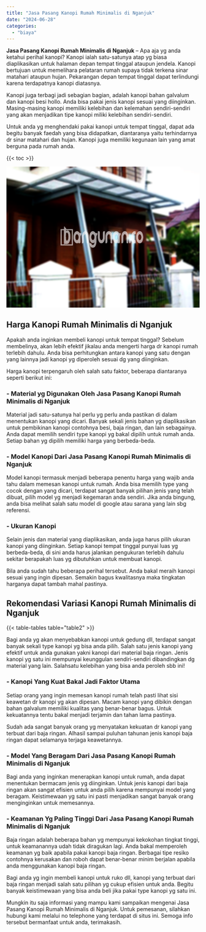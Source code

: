 ```yaml
---
title: "Jasa Pasang Kanopi Rumah Minimalis di Nganjuk"
date: "2024-06-28"
categories: 
  - "biaya"
---
```


**Jasa Pasang Kanopi Rumah Minimalis di Nganjuk** – Apa aja yg anda ketahui perihal kanopi? Kanopi ialah satu-satunya atap yg biasa diaplikasikan untuk halaman depan tempat tinggal ataupun jendela. Kanopi bertujuan untuk memelihara pelataran rumah supaya tidak terkena sinar matahari ataupun hujan. Pekarangan depan tempat tinggal dapat terlindungi karena terdapatnya kanopi diatasnya.

Kanopi juga terbagi jadi sebagian bagian, adalah kanopi bahan galvalum dan kanopi besi hollo. Anda bisa pakai jenis kanopi sesuai yang diinginkan. Masing-masing kanopi memiliki kelebihan dan kelemahan sendiri-sendiri yang akan menjadikan tipe kanopi miliki kelebihan sendiri-sendiri.

Untuk anda yg menghendaki pakai kanopi untuk tempat tinggal, dapat ada begitu banyak faedah yang bisa didapatkan, diantaranya yaitu terhindarnya dr sinar matahari dan hujan. Kanopi juga memiliki kegunaan lain yang amat berguna pada rumah anda.

{{< toc >}}

![Jasa Pasang Kanopi Rumah Minimalis di Nganjuk](/images/harga-kanopi-minimalis-43.png)

## Harga Kanopi Rumah Minimalis di Nganjuk

Apakah anda inginkan membeli kanopi untuk tempat tinggal? Sebelum membelinya, akan lebih efektif jikalau anda mengerti harga dr kanopi rumah terlebih dahulu. Anda bisa perhitungkan antara kanopi yang satu dengan yang lainnya jadi kanopi yg diperoleh sesuai dg yang diinginkan.

Harga kanopi terpengaruh oleh salah satu faktor, beberapa diantaranya seperti berikut ini:

### \- Material yg Digunakan Oleh Jasa Pasang Kanopi Rumah Minimalis di Nganjuk

Material jadi satu-satunya hal perlu yg perlu anda pastikan di dalam menentukan kanopi yang dicari. Banyak sekali jenis bahan yg diaplikasikan untuk pembikinan kanopi contohnya besi, baja ringan, dan lain sebagainya. Anda dapat memilih sendiri type kanopi yg bakal dipilih untuk rumah anda. Setiap bahan yg dipilih memiliki harga yang berbeda-beda.

### \- Model Kanopi Dari Jasa Pasang Kanopi Rumah Minimalis di Nganjuk

Model kanopi termasuk menjadi beberapa penentu harga yang wajib anda tahu dalam memesan kanopi untuk rumah. Anda bisa memilih type yang cocok dengan yang dicari, terdapat sangat banyak pilihan jenis yang telah dibuat, pilih model yg menjadi kegemaran anda sendiri. Jika anda bingung, anda bisa melihat salah satu model di google atau sarana yang lain sbg referensi.

### \- Ukuran Kanopi

Selain jenis dan material yang diaplikasikan, anda juga harus pilih ukuran kanopi yang diinginkan. Setiap kanopi tempat tinggal punyai luas yg berbeda-beda, di sini anda harus jalankan pengukuran terlebih dahulu sekitar berapakah luas yg dibutuhkan untuk membuat kanopi.

Bila anda sudah tahu beberapa perihal tersebut. Anda bakal meraih kanopi sesuai yang ingin dipesan. Semakin bagus kwalitasnya maka tingkatan harganya dapat tambah mahal pastinya.

## Rekomendasi Variasi Kanopi Rumah Minimalis di Nganjuk

{{< table-tables table="table2" >}}

Bagi anda yg akan menyebabkan kanopi untuk gedung dll, terdapat sangat banyak sekali type kanopi yg bisa anda pilih. Salah satu jenis kanopi yang efektif untuk anda gunakan yakni kanopi dari material baja ringan. Jenis kanopi yg satu ini mempunyai keunggulan sendiri-sendiri dibandingkan dg material yang lain. Salahsatu kelebihan yang bisa anda peroleh sbb ini!

### \- Kanopi Yang Kuat Bakal Jadi Faktor Utama

Setiap orang yang ingin memesan kanopi rumah telah pasti lihat sisi keawetan dr kanopi yg akan dipesan. Macam kanopi yang dibikin dengan bahan galvalum memiliki kualitas yang benar-benar bagus. Untuk kekuatannya tentu bakal menjadi terjamin dan tahan lama pastinya.

Sudah ada sangat banyak orang yg menyatakan kekuatan dr kanopi yang terbuat dari baja ringan. Alhasil sampai puluhan tahunan jenis kanopi baja ringan dapat selamanya terjaga keawetannya.

### \- Model Yang Beragam Dari Jasa Pasang Kanopi Rumah Minimalis di Nganjuk

Bagi anda yang inginkan menerapkan kanopi untuk rumah, anda dapat menentukan bermacam jenis yg diinginkan. Untuk jenis kanopi dari baja ringan akan sangat efisien untuk anda pilih karena mempunyai model yang beragam. Keistimewaan yg satu ini pasti menjadikan sangat banyak orang menginginkan untuk memesannya.

### \- Keamanan Yg Paling Tinggi Dari Jasa Pasang Kanopi Rumah Minimalis di Nganjuk

Baja ringan adalah beberapa bahan yg mempunyai kekokohan tingkat tinggi, untuk keamanannya udah tidak diragukan lagi. Anda bakal memperoleh keamanan yg baik apabila pakai kanopi baja ringan. Berbagai tipe resiko contohnya kerusakan dan roboh dapat benar-benar minim berjalan apabila anda menggunakan kanopi baja ringan.

Bagi anda yg ingin membeli kanopi untuk ruko dll, kanopi yang terbuat dari baja ringan menjadi salah satu pilihan yg cukup efisien untuk anda. Begitu banyak keistimewaan yang bisa anda beli jika pakai type kanopi yg satu ini.

Mungkin itu saja informasi yang mampu kami sampaikan mengenai Jasa Pasang Kanopi Rumah Minimalis di Nganjuk. Untuk pemesanan, silahkan hubungi kami melalui no telephone yang terdapat di situs ini. Semoga info tersebut bermanfaat untuk anda, terimakasih.
